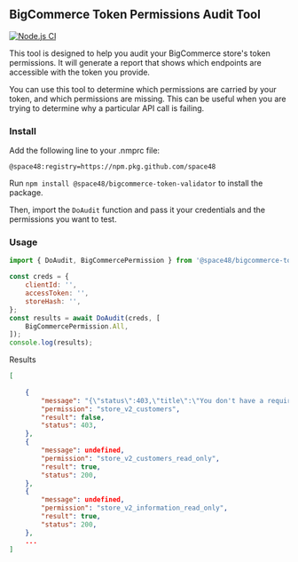 ## BigCommerce Token Permissions Audit Tool

[![Node.js CI](https://github.com/space48/bigcommerce-token-validator/actions/workflows/node.js.yml/badge.svg)](https://github.com/space48/bigcommerce-token-validator/actions/workflows/node.js.yml)

This tool is designed to help you audit your BigCommerce store's token permissions. It will generate a report that shows which endpoints are accessible with the token you provide.

You can use this tool to determine which permissions are carried by your token, and which permissions are missing. This can be useful when you are trying to determine why a particular API call is failing.

### Install

Add the following line to your .nmprc file:

`@space48:registry=https://npm.pkg.github.com/space48`

Run `npm install @space48/bigcommerce-token-validator` to install the package.

Then, import the `DoAudit` function and pass it your credentials and the permissions you want to test.
### Usage


```js
import { DoAudit, BigCommercePermission } from '@space48/bigcommerce-token-validator';

const creds = {
    clientId: '',
    accessToken: '',
    storeHash: '',
};
const results = await DoAudit(creds, [
    BigCommercePermission.All,
]);
console.log(results);
```
Results
```json
[
 
    {
        "message": "{\"status\":403,\"title\":\"You don't have a required scope to access the endpoint\",\"type\":\"https://developer.bigcommerce.com/api-docs/getting-started/api-status-codes\",\"errors\":{}}",
        "permission": "store_v2_customers",
        "result": false,
        "status": 403,
    },
    {
        "message": undefined,
        "permission": "store_v2_customers_read_only",
        "result": true,
        "status": 200,
    },
    {
        "message": undefined,
        "permission": "store_v2_information_read_only",
        "result": true,
        "status": 200,
    },
    ...
]
```